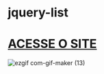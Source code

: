 # jquery-list

# [ACESSE O SITE](https://brunosilva03.github.io/jquery-list/)


![ezgif com-gif-maker (13)](https://github.com/BrunoSilva03/jquery-list/assets/78625466/17f55c2f-5a5e-4306-a894-04c794009a69)

 
